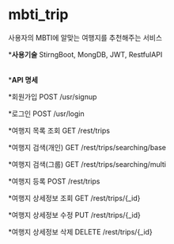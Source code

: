 # mbti_trip
사용자의 MBTI에 알맞는 여행지를 추천해주는 서비스

*<b>사용기술</b>
StirngBoot, MongDB, JWT, RestfulAPI

<br>
*<b>API 명세</b>

*회원가입
POST /usr/signup

*로그인
POST /usr/login

*여행지 목록 조회
GET /rest/trips

*여행지 검색(개인)
GET /rest/trips/searching/base

*여행지 검색(그룹)
GET /rest/trips/searching/multi

*여행지 등록
POST /rest/trips

*여행지 상세정보 조회
GET /rest/trips/{_id}

*여행지 상세정보 수정
PUT /rest/trips/{_id}

*여행지 상세정보 삭제
DELETE /rest/trips/{_id}

